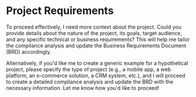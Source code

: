 # Project Requirements

To proceed effectively, I need more context about the project. Could you provide details about the nature of the project, its goals, target audience, and any specific technical or business requirements? This will help me tailor the compliance analysis and update the Business Requirements Document (BRD) accordingly.

Alternatively, if you'd like me to create a generic example for a hypothetical project, please specify the type of project (e.g., a mobile app, a web platform, an e-commerce solution, a CRM system, etc.), and I will proceed to create a detailed compliance analysis and update the BRD with the necessary information. Let me know how you'd like to proceed!